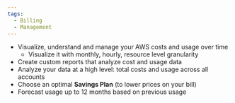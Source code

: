 ```yaml
---
tags:
  - Billing
  - Management
---
```

- Visualize, understand and manage your AWS costs and usage over time
	- Visualize it with monthly, hourly, resource level granularity
- Create custom reports that analyze cost and usage data
- Analyze your data at a high level: total costs and usage across all accounts
- Choose an optimal __Savings Plan__ (to lower prices on your bill)
- Forecast usage up to 12 months based on previous usage